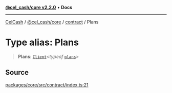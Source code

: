 [**@cel_cash/core v2.2.0**](../../README.md) • **Docs**

***

[CelCash](../../../../packages.md) / [@cel\_cash/core](../../README.md) / [contract](../README.md) / Plans

# Type alias: Plans

> **Plans**: [`Client`](../../types/type-aliases/Client.md)\<*typeof* [`plans`](../variables/plans.md)\>

## Source

[packages/core/src/contract/index.ts:21](https://github.com/Pyxlab/celcash/blob/9e2eeefc75067a4b86d18d5bb144eb4446f097c2/packages/core/src/contract/index.ts#L21)
